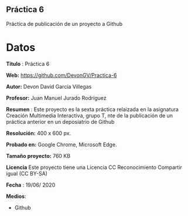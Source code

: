 ## Práctica 6

Práctica de publicación de un proyecto a Github



# Datos 



**Titulo** : Práctica 6

**Web:**   https://github.com/DevonGV/Practica-6

**Autor:**  Devon David García Villegas

**Profesor:** Juan Manuel Jurado Rodríguez

**Resumen** : Este proyecto es la sexta práctica relaizada en la asignatura Creación Multimedia Interactiva, grupo T, nte de la publicación de un práctica anterior en un deposiatrio de Github

**Resolución:** 400 x 600 px.

**Probado en:** Google Chrome, Microsoft Edge.

**Tamaño proyecto:** 760 KB

**Licencia** Este proyecto tiene una Licencia CC Reconocimiento Compartir igual (CC BY-SA)

**Fecha** : 19/06/ 2020

**Medios**:

- Github
